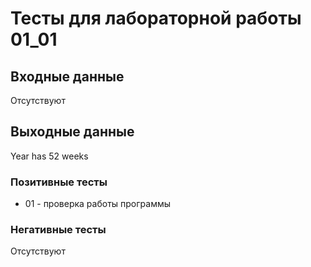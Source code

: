 # Тесты для лабораторной работы 01_01
## Входные данные 
Отсутствуют

## Выходные данные
Year has 52 weeks

### Позитивные тесты
- 01 - проверка работы программы

### Негативные тесты
Отсутствуют